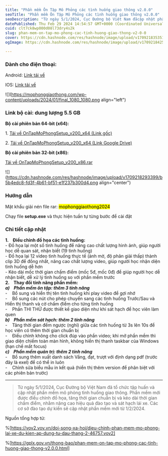 ```yaml
---
title: "Phần mềm Ôn Tập Mô Phỏng các tình huống giao thông v2.0.0"
seoTitle: "Phần mềm Ôn Tập Mô Phỏng các tình huống giao thông v2.0.0"
seoDescription: "Từ ngày 5/1/2024, Cục Đường bộ Việt Nam đãcập nhật phần mềm mô phỏng tình huống giao thông. Các cơ sở đào tạo dự kiến sẽ cập nhật phần mềm mới từ 1/2/2024."
datePublished: Thu Feb 29 2024 14:54:57 GMT+0000 (Coordinated Universal Time)
cuid: clt7ck8wp000d08l73dry4s2k
slug: phan-mem-on-tap-mo-phong-cac-tinh-huong-giao-thong-v2-0-0
cover: https://cdn.hashnode.com/res/hashnode/image/upload/v1709218353519/a4228f91-03d0-46ec-8ae3-37cfa760bc3c.png
ogImage: https://cdn.hashnode.com/res/hashnode/image/upload/v1709218425130/6d2e49e0-bfb5-4388-9577-8fc13a4ee6d2.png

---
```


### Dành cho điện thoại:

Android: [Link tải về](https://play.google.com/store/apps/details?id=com.mpgt.traffic_hazard)

IOS: [Link tải về](https://apps.apple.com/app/mo-phong-giao-thong/id1658689120)

![](https://mophonggiaothong.com/wp-content/uploads/2024/01/final_1080_1080.png align="left")

### Link bộ cài: dung lượng **5.5 GB**

**Bộ cài phiên bản 64-bit (x64):**

1. [Tải về OnTapMoPhongSetup\_v200\_x64 (Link gốc)](https://www.mophonggiaothong.com/PMMP/OnTapMoPhong/OnTapMoPhongSetup_v200_x64.rar)

2. [Tải về OnTapMoPhongSetup\_v200\_x64 (Link Google Drive)](https://drive.google.com/file/d/1aFXHuYWF_bCNk_zrQ22hA0yW8WKVqk3L/view?usp=sharing)

**Bộ cài phiên bản 32-bit (x86):**

[Tải về OnTapMoPhongSetup\_v200\_x86.rar](https://www.mophonggiaothong.com/PMMP/OnTapMoPhong/OnTapMoPhongSetup_v200_x86.rar)

![](https://cdn.hashnode.com/res/hashnode/image/upload/v1709218293399/b5b4edc8-fd3f-4b61-bf51-e1f237b300d4.png align="center")

### Hướng dẫn

Mật khẩu giải nén file rar: <mark>mophonggiaothong2024</mark>

Chạy file **setup.exe** và thực hiện tuần tự từng bước để cài đặt

### Chi tiết cập nhật

**1.    Điều chỉnh đồ họa các tình huống:**[  
](https://www.mophonggiaothong.com/PMMP/OnTapMoPhong/OnTapMoPhongSetup_v200_x64.rar)\- Đồ họa lại một số tình huống để nâng cao chất lượng hình ảnh, giúp người học dễ quan sát, nhận biết (19 tình huống)  
\- Đồ họa lại 12 video tình huống thực tế (ảnh mờ, độ phân giải thấp) thành clip 3D để đồng nhất, nâng cao chất lượng video, giúp người học nhận diện tình huống dễ hơn  
\- Kéo dài mốc thời gian chấm điểm (mốc 5đ, mốc 0đ) để giúp người học dễ nhận biết, dễ xử lý tình huống so với phần mềm trước  
**2.    Thay đổi tính năng phần mềm:**  
***a)    Phần mềm ôn tập: thêm 3 tính năng***  
\-    Bổ sung và hiển thị tên tình huống khi play video để gợi nhớ  
\-    Bổ sung các nút cho phép chuyển sang các tình huống Trước/Sau và Hiển thị thanh và cờ chấm điểm cho từng tình huống   
\-    Phần THI THỬ được thiết kế giao diện như khi sát hạch để học viên làm quen  
***b)    Phần mềm sát hạch: thêm 2 tính năng***  
\-    Tăng thời gian đếm ngược (nghỉ) giữa các tình huống từ 3s lên 10s để học viên có thêm thời gian chuẩn bị  
\-    Điều chỉnh không cho click đúp vào phần video; khi mở phần mềm thì giao diện chiếm toàn màn hình, không hiển thị thanh taskbar của Windows (hạn chế mất focus)  
***c)    Phần mềm quản trị: thêm 2 tính năng***  
\-    Bổ sung thêm xuất danh sách Vắng, đạt, trượt với định dạng pdf (trước đây là exel) để có thể in luôn  
\-    Chỉnh sửa biểu mẫu in kết quả (hiển thị thêm version để phân biệt với các phiên bản trước)

---

> Từ ngày 5/1/2024, Cục Đường bộ Việt Nam đã tổ chức tập huấn và cập nhật phần mềm mô phỏng tình huống giao thông. Phần mềm mới được điều chỉnh đồ họa, tăng thời gian chuẩn bị và kéo dài thời gian chấm điểm, nhằm nâng cao hiệu quả đào tạo và sát hạch lái xe. Các cơ sở đào tạo dự kiến sẽ cập nhật phần mềm mới từ 1/2/2024.

Nguồn tổng hợp từ:

%[https://vov2.vov.vn/doi-song-xa-hoi/dieu-chinh-phan-mem-mo-phong-lai-xe-du-kien-ap-dung-tu-dau-thang-2-46757.vov2] 

%[https://gplx.gov.vn/thong-bao/phan-mem-on-tap-mo-phong-cac-tinh-huong-giao-thong-v2.0.0.html]